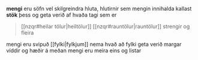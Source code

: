 **mengi** eru söfn vel skilgreindra hluta, hlutirnir sem mengin innihalda kallast **stök** þess og geta verið af hvaða tagi sem er
> [[nzqr#heilar tölur|heiltölur]]
> [[nzqr#rauntölur|rauntölur]]
> strengir
> og fleira

mengi eru svipuð [[fylki|fylkjum]] nema hvað að fylki geta verið margar víddir og hæðir á meðan mengi eru meira eins og listar